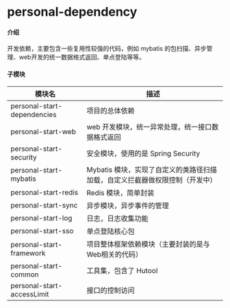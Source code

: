 # personal-dependency

#### 介绍

开发依赖，主要包含一些复用性较强的代码，例如 mybatis 的包扫描、异步管理、web开发的统一数据格式返回、单点登陆等等。

#### 子模块

| 模块名                      | 描述                                                         |
| --------------------------- | ------------------------------------------------------------ |
| personal-start-dependencies | 项目的总体依赖                                               |
| personal-start-web          | web 开发模块，统一异常处理，统一接口数据格式返回             |
| personal-start-security     | 安全模块，使用的是 Spring Security                           |
| personal-start-mybatis      | Mybatis 模块，实现了自定义的类路径扫描加载，自定义拦截器做权限控制（开发中） |
| personal-start-redis        | Redis 模块，简单封装                                         |
| personal-start-sync         | 异步模块，异步事件的管理                                     |
| personal-start-log          | 日志，日志收集功能                                           |
| personal-start-sso          | 单点登陆核心包                                               |
| personal-start-framework    | 项目整体框架依赖模块（主要封装的是与Web相关的代码）          |
| personal-start-common       | 工具集，包含了 Hutool                                        |
| personal-start-accessLimit  | 接口的控制访问                                               |


